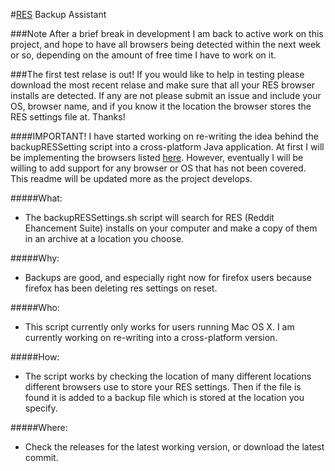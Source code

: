 #[RES](http://redditenhancementsuite.com/) Backup Assistant

###Note
After a brief break in development I am back to active work on this project, and hope to have all browsers being detected within the next week or so, depending
on the amount of free time I have to work on it.

###The first test relase is out!
    If you would like to help in testing please download the most recent relase and make sure that all your RES browser installs are detected.  If any are not please submit an issue and include your OS, browser name, and if you know it the location the browser stores the RES settings file at.  Thanks!

####IMPORTANT!
    I have started working on re-writing the idea behind the backupRESSetting script into a cross-platform Java application. At first I will be implementing the browsers listed [here](http://www.reddit.com/r/Enhancement/wiki/backing_up_res_settings). However, eventually I will be willing to add support for any browser or OS that has not been covered. This readme will be updated more as the project develops.

#####What: 
*   The backupRESSettings.sh script will search for RES (Reddit Ehancement Suite) installs on your computer
    and make a copy of them in an archive at a location you choose.

#####Why: 
*   Backups are good, and especially right now for firefox users because firefox has been deleting res settings on reset.

#####Who:
*   This script currently only works for users running Mac OS X. I am currently working on re-writing into a cross-platform
version.

#####How:
*   The script works by checking the location of many different locations different browsers use to store your RES settings.  Then if
the file is found it is added to a backup file which is stored at the location you specify.

#####Where:
*   Check the releases for the latest working version, or download the latest commit.
